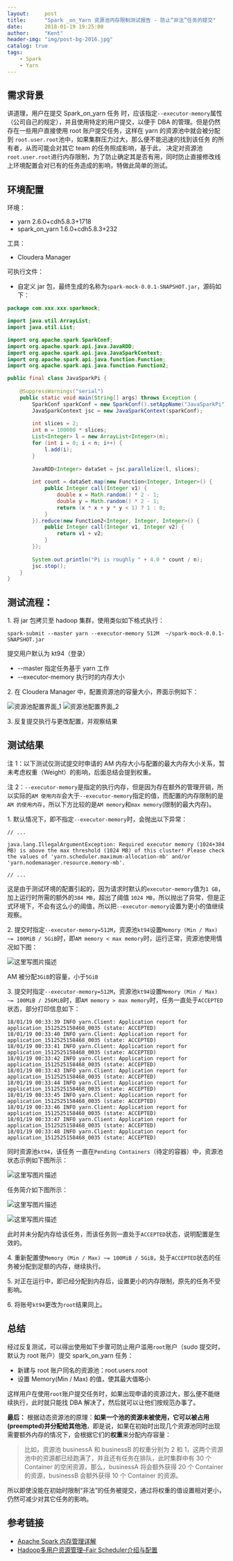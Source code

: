 ```yaml
---
layout:     post
title:      "Spark _on_Yarn 资源池内存限制测试报告 - 防止“非法”任务的提交"
date:       2018-01-19 19:25:00
author:     "Kent"
header-img: "img/post-bg-2016.jpg"
catalog: true
tags:
    - Spark
    - Yarn
---
```


## 需求背景

讲道理，用户在提交 Spark_on_yarn 任务 时，应该指定`--executor-memory`属性（公司自己的规定），并且使用特定的用户提交，以便于 DBA 的管理。但是仍然存在一些用户直接使用 root 账户提交任务，这样在 yarn 的资源池中就会被分配到 `root.user.root`池中，如果集群压力过大，那么便不能迅速的找到该任务 的所有者，从而可能会对其它 team 的任务照成影响，基于此， 决定对资源池`root.user.root`进行内存限制，为了防止确定其是否有用，同时防止直接修改线上环境配置会对已有的任务造成的影响，特做此简单的测试。

## 环境配置

环境：
- yarn 2.6.0+cdh5.8.3+1718 
- spark_on_yarn 1.6.0+cdh5.8.3+232 

工具：
- Cloudera Manager

可执行文件：
- 自定义 jar 包，最终生成的名称为`spark-mock-0.0.1-SNAPSHOT.jar`，源码如下：

```java
package com.xxx.xxx.sparkmock;

import java.util.ArrayList;
import java.util.List;

import org.apache.spark.SparkConf;
import org.apache.spark.api.java.JavaRDD;
import org.apache.spark.api.java.JavaSparkContext;
import org.apache.spark.api.java.function.Function;
import org.apache.spark.api.java.function.Function2;

public final class JavaSparkPi {
	
	@SuppressWarnings("serial")
	public static void main(String[] args) throws Exception {
		SparkConf sparkConf = new SparkConf().setAppName("JavaSparkPi");
		JavaSparkContext jsc = new JavaSparkContext(sparkConf);
		
		int slices = 2;
		int n = 100000 * slices;
		List<Integer> l = new ArrayList<Integer>(n);
		for (int i = 0; i < n; i++) {
			l.add(i);
		}
		
		JavaRDD<Integer> dataSet = jsc.parallelize(l, slices);
		
		int count = dataSet.map(new Function<Integer, Integer>() {
			public Integer call(Integer v1) {
				double x = Math.random() * 2 - 1;
				double y = Math.random() * 2 - 1;
				return (x * x + y * y < 1) ? 1 : 0;
			}
		}).reduce(new Function2<Integer, Integer, Integer>() {
			public Integer call(Integer v1, Integer v2) {
				return v1 + v2;
			}
		});
		
		System.out.println("Pi is roughly " + 4.0 * count / n);
		jsc.stop();
	}
}

```

## 测试流程：

1\. 将 jar 包拷贝至 hadoop 集群，使用类似如下格式执行：

```
spark-submit --master yarn --executor-memory 512M  ~/spark-mock-0.0.1-SNAPSHOT.jar
```

提交用户默认为 kt94（登录）

- --master 指定任务基于 yarn 工作
- --executor-memory 执行时的内存大小
 
2\. 在 Cloudera Manager 中，配置资源池的容量大小，界面示例如下：

![资源池配置界面_1](/img/2018-01-19-Spark_on_rarn_memory/1.png)
![资源池配置界面_2](/img/2018-01-19-Spark_on_rarn_memory/2.png)

3\. 反复提交执行与更改配置，并观察结果

## 测试结果

注 1：以下测试仅测试提交时申请的 AM 内存大小与配置的最大内存大小关系，暂未考虑权重（Weight）的影响，后面总结会提到权重。

注 2：`--executor-memory`是指定的执行内存，但是因为存在额外的管理开销，所以实际的`AM 使用内存`会大于`--executor-memory`指定的值，而配置的内存限制的是`AM 的使用内存`，所以下方比较的是`AM memory`和`max memory`(限制的最大内存)。

1\. 默认情况下，即不指定`--executor-memory`时，会抛出以下异常：

```
// ...

java.lang.IllegalArgumentException: Required executor memory (1024+384 MB) is above the max threshold (1024 MB) of this cluster! Please check the values of 'yarn.scheduler.maximum-allocation-mb' and/or 'yarn.nodemanager.resource.memory-mb'.

// ...
```

这是由于测试环境的配置引起的，因为请求时默认的`executor-memory`值为`1 GB`，加上运行时所需的额外的`384 MB`，超出了阈值 `1024 MB`，所以抛出了异常，但是正式环境下，不会有这么小的阈值，所以把`--executor-memory`设置为更小的值继续观察。

2\. 提交时指定`--executor-memory=512M`，资源池`kt94`设置`Memory (Min / Max) ~= 100MiB / 5GiB`时，即`AM memory < max memory`时，运行正常，资源池使用情况如下图：  

![这里写图片描述](/img/2018-01-19-Spark_on_rarn_memory/3.png)

AM 被分配`3GiB`的容量，小于`5GiB`

3\. 提交时指定`--executor-memory=512M`，资源池`kt94`设置`Memory (Min / Max) ~= 100MiB / 256MiB`时，即`AM memory > max memory`时，任务一直处于`ACCEPTED`状态，部分打印信息如下：

```
18/01/19 00:33:39 INFO yarn.Client: Application report for application_1512525158468_0035 (state: ACCEPTED)
18/01/19 00:33:40 INFO yarn.Client: Application report for application_1512525158468_0035 (state: ACCEPTED)
18/01/19 00:33:41 INFO yarn.Client: Application report for application_1512525158468_0035 (state: ACCEPTED)
18/01/19 00:33:42 INFO yarn.Client: Application report for application_1512525158468_0035 (state: ACCEPTED)
18/01/19 00:33:43 INFO yarn.Client: Application report for application_1512525158468_0035 (state: ACCEPTED)
18/01/19 00:33:44 INFO yarn.Client: Application report for application_1512525158468_0035 (state: ACCEPTED)
18/01/19 00:33:45 INFO yarn.Client: Application report for application_1512525158468_0035 (state: ACCEPTED)
18/01/19 00:33:46 INFO yarn.Client: Application report for application_1512525158468_0035 (state: ACCEPTED)
18/01/19 00:33:47 INFO yarn.Client: Application report for application_1512525158468_0035 (state: ACCEPTED)
18/01/19 00:33:48 INFO yarn.Client: Application report for application_1512525158468_0035 (state: ACCEPTED)
```

同时资源池`kt94`，该任务 一直在`Pending Containers`（待定的容器）中，资源池状态示例如下图所示：

![这里写图片描述](/img/2018-01-19-Spark_on_rarn_memory/4.png)

任务简介如下图所示：

![这里写图片描述](/img/2018-01-19-Spark_on_rarn_memory/5.png)

![这里写图片描述](/img/2018-01-19-Spark_on_rarn_memory/6.png)

此时并未分配内存给该任务，而该任务则一直处于`ACCEPTED`状态，说明配置是生效的。

4\. 重新配置使`Memory (Min / Max) ~= 100MiB / 5GiB`，处于`ACCEPTED`状态的任务被分配到足额的内存，继续执行。

5\. 对正在运行中，即已经分配到内存后，设置更小的内存限制，原先的任务不受影响。

6\. 将账号`kt94`更改为`root`结果同上。

## 总结

经过反复测试，可以得出使用如下步骤可防止用户滥用`root`账户（sudo 提交时，默认为 root 账户）提交 spark_on_yarn 任务：

- 新建与 root 账户同名的资源池：root.users.root
- 设置 Memory(Min / Max) 的值，使其最大值略小

这样用户在使用`root`账户提交任务时，如果出现申请的资源过大，那么便不能继续执行，此时就只能找 DBA 解决了，然后就可以让他们按规范办事了。

**最后：** 根据动态资源池的原理：**如果一个池的资源未被使用，它可以被占用(preempted)并分配给其他池**，即是说，如果在初始时出现几个资源池同时出现需要额外内存的情况下，会根据它们的**权重**来分配内存容量：

> 比如，资源池 businessA 和 businessB 的权重分别为 2 和 1，这两个资源池中的资源都已经跑满了，并且还有任务在排队，此时集群中有 30 个 Container 的空闲资源，那么，businessA 将会额外获得 20 个 Container 的资源，businessB 会额外获得 10 个 Container 的资源。

所以即使没能在初始时限制“非法”的任务被提交，通过将权重的值设置相对更小，仍然可减少对其它任务的影响。

## 参考链接

- [Apache Spark 内存管理详解](https://www.ibm.com/developerworks/cn/analytics/library/ba-cn-apache-spark-memory-management/index.html)
- [Hadoop多用户资源管理–Fair Scheduler介绍与配置](http://lxw1234.com/archives/2015/10/536.htm)

